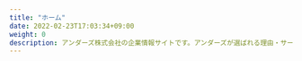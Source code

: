 ```yaml
---
title: "ホーム"
date: 2022-02-23T17:03:34+09:00
weight: 0
description: アンダーズ株式会社の企業情報サイトです。アンダーズが選ばれる理由・サービス・サステナビリティ・会社情報・採用情報などをご覧いただけます。経営視点でDXを加速させるプロ集団アンダーズが、「PoC」、「脱サブスク支援」、「システム開発」、「SaaS開発」などのサービスによって、お客様のビジネスの成功にフルコミットします。
---
```


